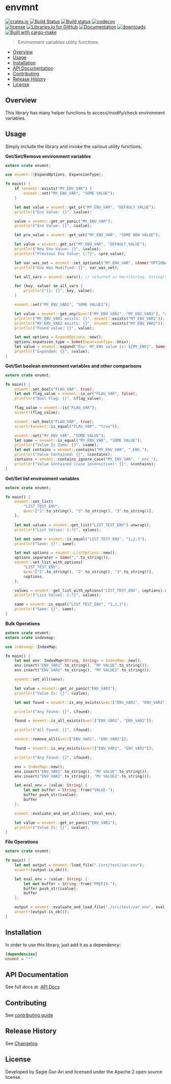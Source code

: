 # envmnt

[![crates.io](https://img.shields.io/crates/v/envmnt.svg)](https://crates.io/crates/envmnt) [![Build Status](https://travis-ci.org/sagiegurari/envmnt?branch=master&svg=true)](http://travis-ci.org/sagiegurari/envmnt) [![Build status](https://codecov.io/gh/sagiegurari/envmnt/branch/master/graph/badge.svg)](https://ci.appveyor.com/project/sagiegurari/envmnt) [![codecov](https://codecov.io/gh/sagiegurari/envmnt/branch/master/graph/badge.svg)](https://codecov.io/gh/sagiegurari/envmnt)<br>
[![license](https://img.shields.io/crates/l/envmnt.svg)](https://github.com/sagiegurari/envmnt/blob/master/LICENSE) [![Libraries.io for GitHub](https://img.shields.io/librariesio/github/sagiegurari/envmnt.svg)](https://libraries.io/cargo/envmnt) [![Documentation](https://docs.rs/envmnt/badge.svg)](https://docs.rs/crate/envmnt/) [![downloads](https://img.shields.io/crates/d/envmnt.svg)](https://crates.io/crates/envmnt)<br>
[![Built with cargo-make](https://sagiegurari.github.io/cargo-make/assets/badges/cargo-make.svg)](https://sagiegurari.github.io/cargo-make)

> Environment variables utility functions.

* [Overview](#overview)
* [Usage](#usage)
* [Installation](#installation)
* [API Documentation](https://sagiegurari.github.io/envmnt/)
* [Contributing](.github/CONTRIBUTING.md)
* [Release History](https://github.com/sagiegurari/envmnt/blob/master/CHANGELOG.md)
* [License](#license)

<a name="overview"></a>
## Overview
This library has many helper functions to access/modify/check environment variables.

<a name="usage"></a>
## Usage
Simply include the library and invoke the various utility functions.

**Get/Set/Remove environment variables**

```rust
extern crate envmnt;

use envmnt::{ExpandOptions, ExpansionType};

fn main() {
    if !envmnt::exists("MY_ENV_VAR") {
        envmnt::set("MY_ENV_VAR", "SOME VALUE");
    }

    let mut value = envmnt::get_or("MY_ENV_VAR", "DEFAULT_VALUE");
    println!("Env Value: {}", &value);

    value = envmnt::get_or_panic("MY_ENV_VAR");
    println!("Env Value: {}", &value);

    let pre_value = envmnt::get_set("MY_ENV_VAR", "SOME NEW VALUE");

    let value = envmnt::get_or("MY_ENV_VAR", "DEFAULT_VALUE");
    println!("New Env Value: {}", &value);
    println!("Previous Env Value: {:?}", &pre_value);

    let var_was_set = envmnt::set_optional("MY_ENV_VAR", &Some("OPTIONAL VALUE"));
    println!("Env Was Modified: {}", var_was_set);

    let all_vars = envmnt::vars(); // returned as Vec<(String, String)>

    for (key, value) in all_vars {
        println!("{}: {}", key, value);
    }

    envmnt::set("MY_ENV_VAR2", "SOME VALUE2");

    let value = envmnt::get_any(&vec!["MY_ENV_VAR1", "MY_ENV_VAR2"], "default");
    println!("MY_ENV_VAR1 exists: {}", envmnt::exists("MY_ENV_VAR1"));
    println!("MY_ENV_VAR2 exists: {}", envmnt::exists("MY_ENV_VAR2"));
    println!("Found value: {}", value);

    let mut options = ExpandOptions::new();
    options.expansion_type = Some(ExpansionType::Unix);
    let value = envmnt::expand("Env: MY_ENV value is: ${MY_ENV}", Some(options));
    println!("Expanded: {}", &value);
}
```

**Get/Set boolean environment variables and other comparisons**

```rust
extern crate envmnt;

fn main() {
    envmnt::set_bool("FLAG_VAR", true);
    let mut flag_value = envmnt::is_or("FLAG_VAR", false);
    println!("Bool Flag: {}", &flag_value);

    flag_value = envmnt::is("FLAG_VAR");
    assert!(flag_value);

    envmnt::set_bool("FLAG_VAR", true);
    assert!(envmnt::is_equal("FLAG_VAR", "true"));

    envmnt::set("MY_ENV_VAR", "SOME VALUE");
    let same = envmnt::is_equal("MY_ENV_VAR", "SOME VALUE");
    println!("Value Is Same: {}", &same);
    let mut contains = envmnt::contains("MY_ENV_VAR", "_ENV_");
    println!("Value Contained: {}", &contains);
    contains = envmnt::contains_ignore_case("MY_ENV_VAR", "_env_");
    println!("Value Contained (case insensitive): {}", &contains);
}
```

**Get/Set list environment variables**

```rust
extern crate envmnt;

fn main() {
    envmnt::set_list(
        "LIST_TEST_ENV",
        &vec!["1".to_string(), "2".to_string(), "3".to_string()],
    );

    let mut values = envmnt::get_list("LIST_TEST_ENV").unwrap();
    println!("List Values: {:?}", values);

    let mut same = envmnt::is_equal("LIST_TEST_ENV", "1;2;3");
    println!("Same: {}", same);

    let mut options = envmnt::ListOptions::new();
    options.separator = Some(",".to_string());
    envmnt::set_list_with_options(
        "LIST_TEST_ENV",
        &vec!["1".to_string(), "2".to_string(), "3".to_string()],
        &options,
    );

    values = envmnt::get_list_with_options("LIST_TEST_ENV", &options).unwrap();
    println!("List Values: {:?}", values);

    same = envmnt::is_equal("LIST_TEST_ENV", "1,2,3");
    println!("Same: {}", same);
}
```

**Bulk Operations**

```rust
extern crate envmnt;
extern crate indexmap;

use indexmap::IndexMap;

fn main() {
    let mut env: IndexMap<String, String> = IndexMap::new();
    env.insert("ENV_VAR1".to_string(), "MY VALUE".to_string());
    env.insert("ENV_VAR2".to_string(), "MY VALUE2".to_string());

    envmnt::set_all(&env);

    let value = envmnt::get_or_panic("ENV_VAR1");
    println!("Value Is: {}", &value);

    let mut found = envmnt::is_any_exists(&vec!["ENV_VAR1", "ENV_VAR2"]);

    println!("Any Found: {}", &found);

    found = envmnt::is_all_exists(&vec!["ENV_VAR1", "ENV_VAR2"]);

    println!("All Found: {}", &found);

    envmnt::remove_all(&vec!["ENV_VAR1", "ENV_VAR2"]);

    found = envmnt::is_any_exists(&vec!["ENV_VAR1", "ENV_VAR2"]);

    println!("Any Found: {}", &found);

    env = IndexMap::new();
    env.insert("ENV_VAR1".to_string(), "MY VALUE".to_string());
    env.insert("ENV_VAR2".to_string(), "MY VALUE2".to_string());

    let eval_env = |value: String| {
        let mut buffer = String::from("VALUE-");
        buffer.push_str(&value);
        buffer
    };

    envmnt::evaluate_and_set_all(&env, eval_env);

    let value = envmnt::get_or_panic("ENV_VAR1");
    println!("Value Is: {}", &value);
}
```

**File Operations**

```rust
extern crate envmnt;

fn main() {
    let mut output = envmnt::load_file("./src/test/var.env");
    assert!(output.is_ok());

    let eval_env = |value: String| {
        let mut buffer = String::from("PREFIX-");
        buffer.push_str(&value);
        buffer
    };

    output = envmnt::evaluate_and_load_file("./src/test/var.env", eval_env);
    assert!(output.is_ok());
}
```

<a name="installation"></a>
## Installation
In order to use this library, just add it as a dependency:

```ini
[dependencies]
envmnt = "*"
```

## API Documentation
See full docs at: [API Docs](https://sagiegurari.github.io/envmnt/)

## Contributing
See [contributing guide](.github/CONTRIBUTING.md)

<a name="history"></a>
## Release History

See [Changelog](https://github.com/sagiegurari/envmnt/blob/master/CHANGELOG.md)

<a name="license"></a>
## License
Developed by Sagie Gur-Ari and licensed under the Apache 2 open source license.
